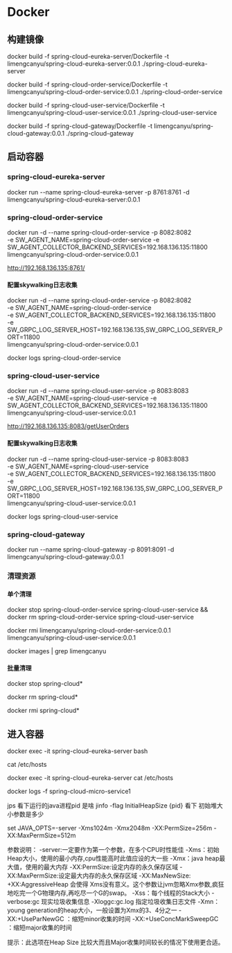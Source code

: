 # Docker

## 构建镜像

docker build -f spring-cloud-eureka-server/Dockerfile -t limengcanyu/spring-cloud-eureka-server:0.0.1 ./spring-cloud-eureka-server

docker build -f spring-cloud-order-service/Dockerfile -t limengcanyu/spring-cloud-order-service:0.0.1 ./spring-cloud-order-service

docker build -f spring-cloud-user-service/Dockerfile -t limengcanyu/spring-cloud-user-service:0.0.1 ./spring-cloud-user-service

docker build -f spring-cloud-gateway/Dockerfile -t limengcanyu/spring-cloud-gateway:0.0.1 ./spring-cloud-gateway

## 启动容器

### spring-cloud-eureka-server

docker run --name spring-cloud-eureka-server -p 8761:8761 -d limengcanyu/spring-cloud-eureka-server:0.0.1

### spring-cloud-order-service

docker run -d --name spring-cloud-order-service -p 8082:8082 \
  -e SW_AGENT_NAME=spring-cloud-order-service -e SW_AGENT_COLLECTOR_BACKEND_SERVICES=192.168.136.135:11800 \
  limengcanyu/spring-cloud-order-service:0.0.1

http://192.168.136.135:8761/

#### 配置skywalking日志收集

docker run -d --name spring-cloud-order-service -p 8082:8082 \
  -e SW_AGENT_NAME=spring-cloud-order-service \
  -e SW_AGENT_COLLECTOR_BACKEND_SERVICES=192.168.136.135:11800 \
  -e SW_GRPC_LOG_SERVER_HOST=192.168.136.135,SW_GRPC_LOG_SERVER_PORT=11800 \
  limengcanyu/spring-cloud-order-service:0.0.1

docker logs spring-cloud-order-service

### spring-cloud-user-service

docker run -d --name spring-cloud-user-service -p 8083:8083 \
  -e SW_AGENT_NAME=spring-cloud-user-service -e SW_AGENT_COLLECTOR_BACKEND_SERVICES=192.168.136.135:11800 \
  limengcanyu/spring-cloud-user-service:0.0.1

http://192.168.136.135:8083/getUserOrders

#### 配置skywalking日志收集

docker run -d --name spring-cloud-user-service -p 8083:8083 \
  -e SW_AGENT_NAME=spring-cloud-user-service \
  -e SW_AGENT_COLLECTOR_BACKEND_SERVICES=192.168.136.135:11800 \
  -e SW_GRPC_LOG_SERVER_HOST=192.168.136.135,SW_GRPC_LOG_SERVER_PORT=11800 \
  limengcanyu/spring-cloud-user-service:0.0.1

docker logs spring-cloud-user-service

### spring-cloud-gateway

docker run --name spring-cloud-gateway -p 8091:8091 -d limengcanyu/spring-cloud-gateway:0.0.1


### 清理资源

#### 单个清理

docker stop spring-cloud-order-service spring-cloud-user-service && docker rm spring-cloud-order-service spring-cloud-user-service

docker rmi limengcanyu/spring-cloud-order-service:0.0.1 limengcanyu/spring-cloud-user-service:0.0.1

docker images | grep limengcanyu

#### 批量清理

docker stop spring-cloud*

docker rm spring-cloud*

docker rmi spring-cloud*

## 进入容器

docker exec -it spring-cloud-eureka-server bash

cat /etc/hosts


docker exec -it spring-cloud-eureka-server cat /etc/hosts

docker logs -f spring-cloud-micro-service1


jps 看下运行的java进程pid 是啥
jinfo -flag InitialHeapSize {pid} 看下 初始堆大小参数是多少


set JAVA_OPTS=-server -Xms1024m -Xmx2048m -XX:PermSize=256m -XX:MaxPermSize=512m

参数说明：
-server:一定要作为第一个参数，在多个CPU时性能佳
-Xms：初始Heap大小，使用的最小内存,cpu性能高时此值应设的大一些
-Xmx：java heap最大值，使用的最大内存
-XX:PermSize:设定内存的永久保存区域
-XX:MaxPermSize:设定最大内存的永久保存区域
-XX:MaxNewSize:
+XX:AggressiveHeap 会使得 Xms没有意义。这个参数让jvm忽略Xmx参数,疯狂地吃完一个G物理内存,再吃尽一个G的swap。
-Xss：每个线程的Stack大小
-verbose:gc 现实垃圾收集信息
-Xloggc:gc.log 指定垃圾收集日志文件
-Xmn：young generation的heap大小，一般设置为Xmx的3、4分之一
-XX:+UseParNewGC ：缩短minor收集的时间
-XX:+UseConcMarkSweepGC ：缩短major收集的时间

提示：此选项在Heap Size 比较大而且Major收集时间较长的情况下使用更合适。
